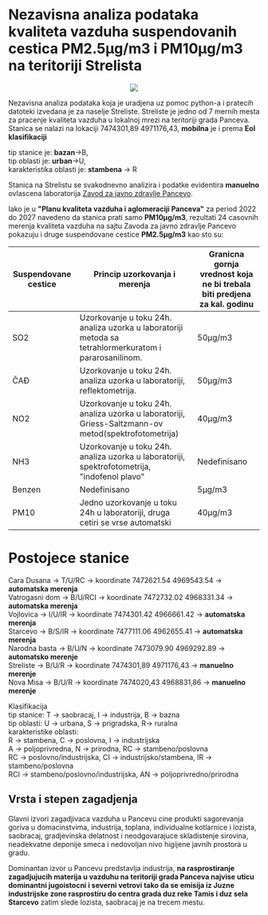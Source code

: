 # Nezavisna analiza podataka kvaliteta vazduha suspendovanih cestica PM2.5µg/m3 i PM10µg/m3 na teritoriji Strelista

<p align="center">
  <img src="https://i.imgur.com/UgCEqZ6.png](https://github.com/6c756e6172/zjzpa-analiza/blob/main/median.png?raw=true" />
</p>

Nezavisna analiza podataka koja je uradjena uz pomoc python-a i pratecih datoteki izvedana je za naselje Streliste. Streliste je jedno od 7 mernih mesta za pracenje kvaliteta vazduha u lokalnoj mrezi na teritoriji grada Panceva. Stanica se nalazi na lokaciji 7474301,89 4971176,43, **mobilna** je  i prema **Eol klasifikaciji** 

tip stanice je: **bazan**->B,<br> 
tip oblasti je: **urban**->U,<br>
karakteristika oblasti je: **stambena** -> R<br> 

Stanica na Strelistu se svakodnevno analizira i podatke evidentira **manuelno** ovlascena laboratorija [Zavod za javno zdravlje Pancevo](https://www.zjzpa.org.rs/vazduh/).<br>

Iako je u **"Planu kvaliteta vazduha i aglomeraciji  Panceva"** za period 2022 do 2027 navedeno da stanica prati samo **PM10µg/m3**, rezultati 24  casovnih merenja kvaliteta vazduha na sajtu Zavoda za javno zdravlje Pancevo pokazuju i druge suspendovane cestice **PM2.5µg/m3** kao sto su:<br>

|Suspendovane cestice | Princip uzorkovanja i merenja | Granicna gornja vrednost koja ne bi trebala biti predjena za kal. godinu           
|----------------|----------------|----------------| 
|SO2                |Uzorkovanje u toku 24h. analiza uzorka u laboratoriji metoda sa tetrahlormerkuratom i pararosanilinom. | 50µg/m3
ČAĐ				|	Uzorkovanje u toku 24h. analiza uzorka u laboratoriji, reflektometrija.| 50µg/m3
NO2				| Uzorkovanje u toku 24h. analiza uzorka u laboratoriji, Griess-Saltzmann-ov metod(spektrofotometrija)| 40µg/m3
NH3				| Uzorkovanje u toku 24h. analiza uzorka u laboratoriji, spektrofotometrija, "indofenol plavo"| Nedefinisano
Benzen			| Nedefinisano | 5µg/m3
PM10          | Jedno uzorkovanje u toku 24h u laboratoriji, druga cetiri se vrse automatski| 40µg/m3

# Postojece stanice

Cara Dusana -> T/U/RC -> koordinate 7472621.54 4969543.54 -> **automatska merenja**<br>
Vatrogasni dom -> B/U/RCI -> koordinate 7472732.02 4968331.34 -> **automatska merenja**<br>
Vojlovica -> I/U/IR ->  koordinate 7474301.42 4966661.42 -> **automatska merenja**<br>
Starcevo -> B/S/IR -> koordinate 7477111.06 4962655.41 -> **automatska merenja**<br>
Narodna basta -> B/U/N -> koordinate 7473079.90 4969292.89 -> **automatsko merenje**<br>
Streliste -> B/U/R -> koordinate 7474301,89 4971176,43 -> **manuelno merenje**<br>
Nova Misa -> B/U/R -> koordinate 7474020,43 4968831,86 -> **manuelno merenje**<br>

Klasifikacija<br> 
tip stanice: T -> saobracaj, I -> industrija, B -> bazna<br>
tip oblasti: U -> urbana, S -> prigradska, R-> ruralna<br>
karakteristike oblasti: <br>
R -> stambena, C -> poslovna, I -> industrijska<br>
A -> poljoprivredna, N -> prirodna, RC -> stambeno/poslovna<br>
RC -> poslovno/industrijska, CI -> industrijsko/stambena, IR -> stambeno/poslovna<br>
RCI -> stambeno/poslovno/industrijska, AN -> poljoprivredno/prirodna<br>

## Vrsta i stepen zagadjenja

Glavni izvori zagadjivaca vazduha u Pancevu cine produkti sagorevanja goriva u domacinstvima, industrija, toplana, individualne kotlarnice i lozista, saobracaj, gradjevinska delatnost i neodgovarajuce skladistenje sirovina, neadekvatne deponije smeca i nedovoljan nivo higijene javnih prostora u gradu.<br>

Dominantan izvor u Pancevu predstavlja industrija, **na rasprostiranje zagadjujucih materija u vazduhu na teritoriji grada Panceva najvise uticu dominantni jugoistocni i severni vetrovi tako da se emisija iz Juzne industrijske zone rasprostiru do centra grada duz reke Tamis i duz sela Starcevo** zatim slede lozista, saobracaj je na trecem mestu.<br>
